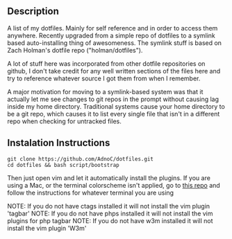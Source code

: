 ## Description
A list of my dotfiles. Mainly for self reference and in order to access them
anywhere. Recently upgraded from a simple repo of dotfiles to a symlink based
auto-installing thing of awesomeness. The symlink stuff is based on Zach Holman's
dotfile repo ("holman/dotfiles").

A lot of stuff here was incorporated from other dotfile repositories on github,
I don't take credit for any well written sections of the files here and try to
reference whatever source I got them from when I remember.

A major motivation for moving to a symlink-based system was that it actually let
me see changes to git repos in the prompt without causing lag inside my home
directory. Traditional systems cause your home directory to be a git repo, which
causes it to list every single file that isn't in a different repo when checking
for untracked files.


## Instalation Instructions
    git clone https://github.com/AdnoC/dotfiles.git
    cd dotfiles && bash script/bootstrap
Then just open vim and let it automatically install the plugins.
If you are using a Mac, or the terminal colorscheme isn't applied, go to
[this repo](https://github.com/altercation/solarized) and follow the instructions for whatever
terminal you are using

NOTE: If you do not have ctags installed it will not install the vim plugin 'tagbar'
NOTE: If you do not have phps installed it will not install the vim plugins for
php tagbar
NOTE: If you do not have w3m installed it will not install the vim plugin 'W3m'
